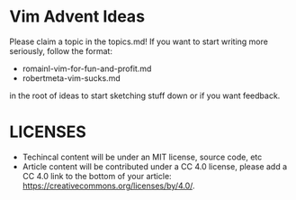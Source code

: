 # Vim Advent Ideas

Please claim a topic in the topics.md!  If you want to start writing
more seriously, follow the format:

 - romainl-vim-for-fun-and-profit.md
 - robertmeta-vim-sucks.md

in the root of ideas to start sketching stuff down or if you want 
feedback.

# LICENSES

 - Techincal content will be under an MIT license, source code, etc
 - Article content will be contributed under a CC 4.0 license, please
 add a CC 4.0 link to the bottom of your article:
 https://creativecommons.org/licenses/by/4.0/.
